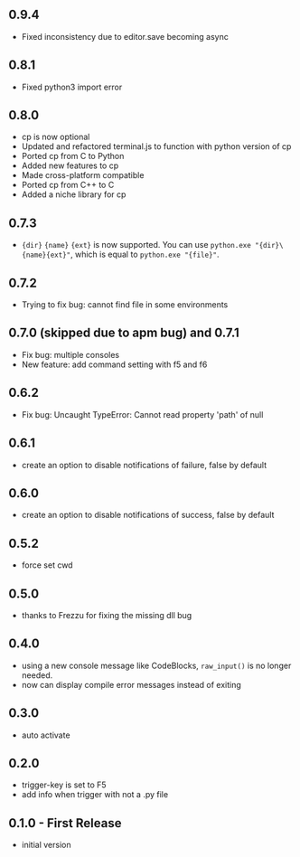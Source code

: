 ## 0.9.4
* Fixed inconsistency due to editor.save becoming async

## 0.8.1
* Fixed python3 import error

## 0.8.0
* cp is now optional
* Updated and refactored terminal.js to function with python version of cp
* Ported cp from C to Python
* Added new features to cp
* Made cross-platform compatible
* Ported cp from C++ to C
* Added a niche library for cp

## 0.7.3
* `{dir}` `{name}` `{ext}` is now supported. You can use `python.exe "{dir}\{name}{ext}"`, which is equal to `python.exe "{file}"`.

## 0.7.2
* Trying to fix bug: cannot find file in some environments

## 0.7.0 (skipped due to apm bug) and 0.7.1
* Fix bug: multiple consoles
* New feature: add command setting with f5 and f6

## 0.6.2
* Fix bug: Uncaught TypeError: Cannot read property 'path' of null

## 0.6.1
* create an option to disable notifications of failure, false by default

## 0.6.0
* create an option to disable notifications of success, false by default

## 0.5.2
* force set cwd

## 0.5.0
* thanks to Frezzu for fixing the missing dll bug

## 0.4.0
* using a new console message like CodeBlocks, `raw_input()` is no longer needed.
* now can display compile error messages instead of exiting

## 0.3.0
* auto activate

## 0.2.0
* trigger-key is set to F5
* add info when trigger with not a .py file

## 0.1.0 - First Release
* initial version
